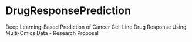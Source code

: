 # DrugResponsePrediction
Deep Learning-Based Prediction of Cancer Cell Line Drug Response Using Multi-Omics Data - Research Proposal
